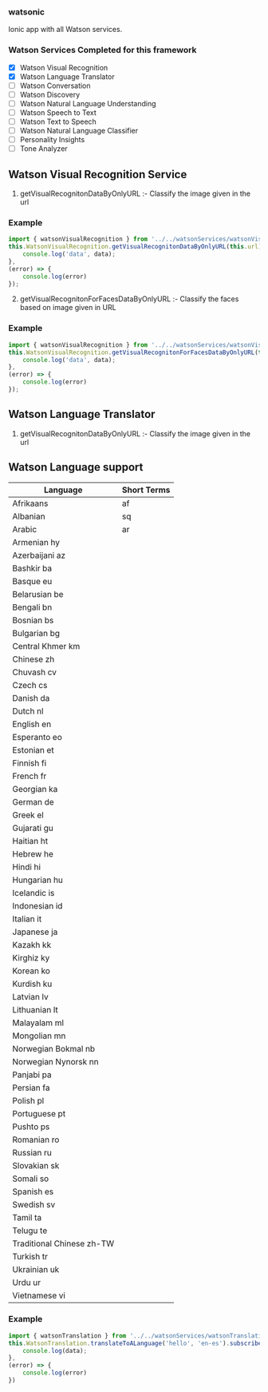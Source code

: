 ### watsonic
Ionic app with all Watson services.

### Watson Services Completed for this framework
- [x] Watson Visual Recognition
- [x] Watson Language Translator
- [ ] Watson Conversation
- [ ] Watson Discovery
- [ ] Watson Natural Language Understanding
- [ ] Watson Speech to Text
- [ ] Watson Text to Speech
- [ ] Watson Natural Language Classifier
- [ ] Personality Insights
- [ ] Tone Analyzer

## Watson Visual Recognition Service 
1. getVisualRecognitonDataByOnlyURL :-  Classify the image given in the url

### Example

```TypeScript
import { watsonVisualRecognition } from '../../watsonServices/watsonVisualRecognition.service'
this.WatsonVisualRecognition.getVisualRecognitonDataByOnlyURL(this.url).subscribe((data) => {
    console.log('data', data);
},
(error) => {
    console.log(error)
});
```
2. getVisualRecognitonForFacesDataByOnlyURL :-  Classify the faces based on image given in URL

### Example

```TypeScript
import { watsonVisualRecognition } from '../../watsonServices/watsonVisualRecognition.service'
this.WatsonVisualRecognition.getVisualRecognitonForFacesDataByOnlyURL(this.url).subscribe((data) => {
    console.log('data', data);
},
(error) => {
    console.log(error)
});
```

## Watson Language Translator
1. getVisualRecognitonDataByOnlyURL :-  Classify the image given in the url

## Watson Language support 
| Language | Short Terms |
|----------|-------------|
|Afrikaans|af|
|Albanian|sq|
|Arabic|ar|
|Armenian	hy
|Azerbaijani	az
|Bashkir	ba
|Basque	eu
|Belarusian	be
|Bengali	bn
|Bosnian	bs
|Bulgarian	bg
|Central Khmer	km
|Chinese	zh
|Chuvash	cv
|Czech	cs
|Danish	da
|Dutch	nl
|English	en
|Esperanto	eo
|Estonian	et
|Finnish	fi
|French	fr
|Georgian	ka
|German	de
|Greek	el
|Gujarati	gu
|Haitian	ht
|Hebrew	he
|Hindi	hi
|Hungarian	hu
|Icelandic	is
|Indonesian	id
|Italian	it
|Japanese	ja
|Kazakh	kk
|Kirghiz	ky
|Korean	ko
|Kurdish	ku
|Latvian	lv
|Lithuanian	lt
|Malayalam	ml
|Mongolian	mn
|Norwegian Bokmal	nb
|Norwegian Nynorsk	nn
|Panjabi	pa
|Persian	fa
|Polish	pl
|Portuguese	pt
|Pushto	ps
|Romanian	ro
|Russian	ru
|Slovakian	sk
|Somali	so
|Spanish	es
|Swedish	sv
|Tamil	ta
|Telugu	te
|Traditional Chinese	zh-TW
|Turkish	tr
|Ukrainian	uk
|Urdu	ur
|Vietnamese	vi
### Example

```TypeScript
import { watsonTranslation } from '../../watsonServices/watsonTranslation.service'
this.WatsonTranslation.translateToALanguage('hello', 'en-es').subscribe((data) => {
    console.log(data);
},
(error) => {
    console.log(error)
})
```